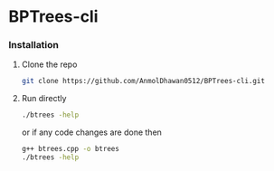 # BPTrees-cli

### Installation

1. Clone the repo
   ```sh
   git clone https://github.com/AnmolDhawan0512/BPTrees-cli.git
   ```
2. Run directly
    ```sh
    ./btrees -help
    ```
    or if any code changes are done then
    ```sh
    g++ btrees.cpp -o btrees
    ./btrees -help
    ```